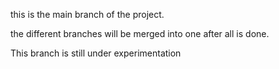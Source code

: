 this is the main branch of the project. 

the different branches will be merged into one after all is done.

This branch is still under experimentation